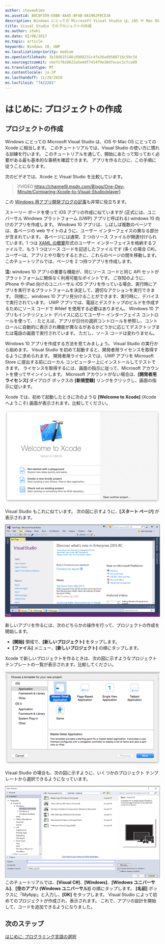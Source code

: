 ```yaml
---
author: stevewhims
ms.assetid: 08C8F359-E8B6-4A45-8F4B-8A1962F0CE38
description: Windows にとっての Microsoft Visual Studio は、iOS や Mac OS にとっての Xcode に相当します。 このチュートリアルでは、Visual Studio の使い方に慣れる訓練を行います。
title: Visual Studio でのプロジェクトの作成
ms.author: stwhi
ms.date: 02/08/2017
ms.topic: article
keywords: Windows 10, UWP
ms.localizationpriority: medium
ms.openlocfilehash: 3b10d615146c8989231c4fe36ad9588716c59c34
ms.sourcegitcommit: cbe7cf620622a5e4df7414f9e38dfecec1cfca99
ms.translationtype: MT
ms.contentlocale: ja-JP
ms.lasthandoff: 11/20/2018
ms.locfileid: "7422261"
---
```

# <a name="getting-started-creating-a-project"></a>はじめに: プロジェクトの作成

## <a name="creating-a-project"></a>プロジェクトの作成

Windows にとっての Microsoft Visual Studio は、iOS や Mac OS にとっての Xcode に相当します。 このチュートリアルでは、Visual Studio の使い方に慣れる訓練を行います。 このチュートリアルを通して、開始にあたって知っておく必要がある最も基本的な事柄を確認できます。 アプリを作るたびに、この手順に従うことになります。

次のビデオでは、Xcode と Visual Studio を比較しています。

> [!VIDEO https://channel9.msdn.com/Blogs/One-Dev-Minute/Comparing-Xcode-to-Visual-Studio/player]

この [Windows 用アプリ開発ブログの記事](https://blogs.windows.com/buildingapps/2016/01/27/visual-studio-walkthrough-for-ios-developers/)も非常に役立ちます。

ストーリー ボードを使って iOS アプリの作成に似ていますが (正式には、ユニバーサル Windows プラットフォーム (UWP) アプリと呼ばれる) windows 10 向けのアプリを作成します。 Windows 10 アプリは、しばしば複数のページでは、各ページの web サイトのように、ユーザー インターフェイスの異なる部分が含まれています。 各ページには通常、2 つのソース ファイルが関連付けられています。1 つは [XAML の概要](https://msdn.microsoft.com/library/windows/apps/mt185595)形式のユーザー インターフェイスを格納するファイルで、もう 1 つはソース コードを記述したファイルです (多くの場合 C#)。 ユーザーは、アプリとやり取りするときに、これらのページの間を移動します。 このチュートリアルでは、ページを 2 つ持つアプリを作成します。

**注:** windows 10 アプリの重要な機能が、同じソース コードと同じ API セットがプラットフォームに関係なく利用可能なポイントです。 ご存知のように、iPhone や iPad 向けのユニバーサル iOS アプリを作っている場合、実行時にアプリを実行するプラットフォームを決定して、適切なアクションを実行できます。 同様に、windows 10 アプリ見分けることができます、実行時に、デバイスで実行されています。 UWP アプリでは、電話とデスクトップのビルドを作成するためにソース コードで \#ifdef を使用する必要はありません。 Windows 10 アプリもインテリジェント デバイスに応じてユーザー インターフェイス コントロールを使って、: たとえば、アプリが日付の選択コントロールを参照し、コントロールに自動的に表示され機能が異なるがあるかどうかに応じてデスクトップまたは電話の画面で実行されています。 ただし、ソース コードは変わりません。

Windows 10 アプリを作成する方法を見てみましょう。 Visual Studio の実行から始めます。 Visual Studio を初めて起動すると、開発者用ライセンスを取得するように求められます。 開発者用ライセンスでは、UWP アプリを Microsoft Store に提出する前にローカル コンピューター上にインストールしてテストできます。 ライセンスを取得するには、画面の指示に従って、Microsoft アカウントを使ってサインインします。 Microsoft アカウントがない場合は、**[開発者用ライセンス]** ダイアログ ボックスの **[新規登録]** リンクをクリックし、画面の指示に従います。

Xcode では、初めて起動したときに次のような **[Welcome to Xcode]** (Xcode へようこそ) 画面が表示されます。比較してください。

![Xcode のようこそ画面](images/ios-to-uwp/ios-to-uwp-xcode-welcome.png)

Visual Studio もこれに似ています。 次の図に示すように、**[スタート ページ]** が表示されます。

![Visual Studio のスタート画面](images/ios-to-uwp/ios-to-uwp-vs-welcome.png)

新しいアプリを作るには、次のどちらかの操作を行って、プロジェクトの作成を開始します。

-   **[開始]** 領域で、**[新しいプロジェクト]** をタップします。
-   **[ファイル]** メニュー、**[新しいプロジェクト]** の順にタップします。

Xcode で新しいプロジェクトを作るときは、次の図に示すようなプロジェクト テンプレートの一覧が表示されます。比較してください。

![Xcode のプロジェクトの新規作成ダイアログ ボックス](images/ios-to-uwp/ios-to-uwp-xcode-choose-template.png)

Visual Studio の場合も、次の図に示すように、いくつかのプロジェクト テンプレートから選択できるようになっています。

![Visual Studio の [新しいプロジェクト] ダイアログ ボックス](images/ios-to-uwp/ios-to-uwp-vs-choose-template.png)このチュートリアルでは、**[Visual C#]**、**[Windows]**、**[Windows ユニバーサル]**、**[空のアプリ (Windows ユニバーサル)]** の順にタップします。 **[名前]** ボックスに「MyApp」と入力し、**[OK]** をタップします。 Visual Studio によって初めてのプロジェクトが作成され、表示されます。 これで、アプリの設計を開始して、コードを追加できるようになりました。

## <a name="next-step"></a>次のステップ

[はじめに: プログラミング言語の選択](getting-started-choosing-a-programming-language.md)
